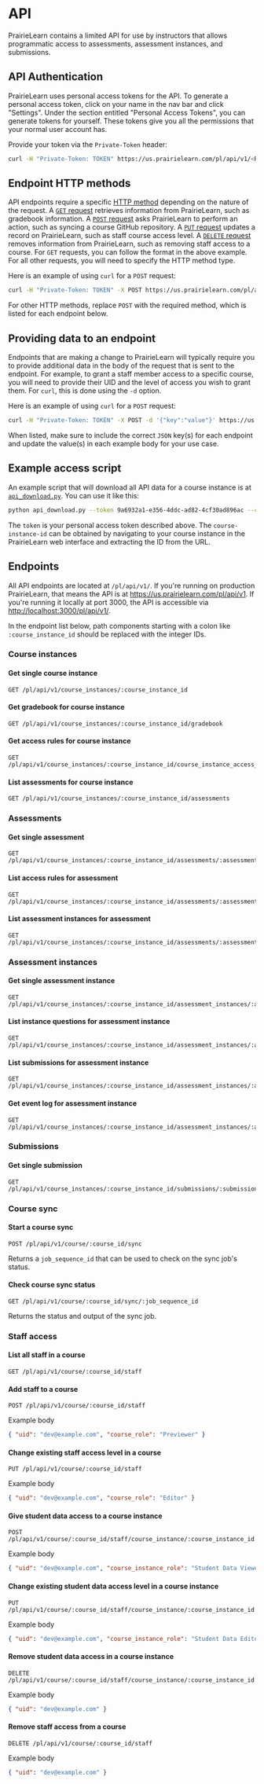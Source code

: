 # API

PrairieLearn contains a limited API for use by instructors that allows programmatic access to assessments, assessment instances, and submissions.

## API Authentication

PrairieLearn uses personal access tokens for the API. To generate a personal access token, click on your name in the nav bar and click "Settings". Under the section entitled "Personal Access Tokens", you can generate tokens for yourself. These tokens give you all the permissions that your normal user account has.

Provide your token via the `Private-Token` header:

```sh
curl -H "Private-Token: TOKEN" https://us.prairielearn.com/pl/api/v1/<REST_OF_PATH>
```

## Endpoint HTTP methods

API endpoints require a specific [HTTP method](https://developer.mozilla.org/en-US/docs/Web/HTTP/Reference/Methods) depending on the nature of the request. A [`GET` request](https://developer.mozilla.org/en-US/docs/Web/HTTP/Reference/Methods/GET) retrieves information from PrairieLearn, such as gradebook information. A [`POST` request](https://developer.mozilla.org/en-US/docs/Web/HTTP/Reference/Methods/POST) asks PrairieLearn to perform an action, such as syncing a course GitHub repository. A [`PUT` request](https://developer.mozilla.org/en-US/docs/Web/HTTP/Reference/Methods/PUT) updates a record on PrairieLearn, such as staff course access level. A [`DELETE` request](https://developer.mozilla.org/en-US/docs/Web/HTTP/Reference/Methods/DELETE) removes information from PrairieLearn, such as removing staff access to a course. For `GET` requests, you can follow the format in the above example. For all other requests, you will need to specify the HTTP method type.

Here is an example of using `curl` for a `POST` request:

```sh
curl -H "Private-Token: TOKEN" -X POST https://us.prairielearn.com/pl/api/v1/<REST_OF_PATH>
```

For other HTTP methods, replace `POST` with the required method, which is listed for each endpoint below.

## Providing data to an endpoint

Endpoints that are making a change to PrairieLearn will typically require you to provide additional data in the body of the request that is sent to the endpoint. For example, to grant a staff member access to a specific course, you will need to provide their UID and the level of access you wish to grant them. For `curl`, this is done using the `-d` option.

Here is an example of using `curl` for a `POST` request:

```sh
curl -H "Private-Token: TOKEN" -X POST -d '{"key":"value"}' https://us.prairielearn.com/pl/api/v1/<REST_OF_PATH>
```

When listed, make sure to include the correct `JSON` key(s) for each endpoint and update the value(s) in each example body for your use case.

## Example access script

An example script that will download all API data for a course instance is at [`api_download.py`](https://github.com/PrairieLearn/PrairieLearn/blob/master/contrib/api_download.py). You can use it like this:

```sh
python api_download.py --token 9a6932a1-e356-4ddc-ad82-4cf30ad896ac --course-instance-id 29832 --output-dir tam212fa18
```

The `token` is your personal access token described above. The `course-instance-id` can be obtained by navigating to your course instance in the PrairieLearn web interface and extracting the ID from the URL.

## Endpoints

All API endpoints are located at `/pl/api/v1/`. If you're running on production PrairieLearn, that means the API is at <https://us.prairielearn.com/pl/api/v1>. If you're running it locally at port 3000, the API is accessible via <http://localhost:3000/pl/api/v1/>.

In the endpoint list below, path components starting with a colon like `:course_instance_id` should be replaced with the integer IDs.

### Course instances

#### Get single course instance

```text
GET /pl/api/v1/course_instances/:course_instance_id
```

#### Get gradebook for course instance

```text
GET /pl/api/v1/course_instances/:course_instance_id/gradebook
```

#### Get access rules for course instance

```text
GET /pl/api/v1/course_instances/:course_instance_id/course_instance_access_rules
```

#### List assessments for course instance

```text
GET /pl/api/v1/course_instances/:course_instance_id/assessments
```

### Assessments

#### Get single assessment

```text
GET /pl/api/v1/course_instances/:course_instance_id/assessments/:assessment_id
```

#### List access rules for assessment

```text
GET /pl/api/v1/course_instances/:course_instance_id/assessments/:assessment_id/assessment_access_rules
```

#### List assessment instances for assessment

```text
GET /pl/api/v1/course_instances/:course_instance_id/assessments/:assessment_id/assessment_instances
```

### Assessment instances

#### Get single assessment instance

```text
GET /pl/api/v1/course_instances/:course_instance_id/assessment_instances/:assessment_instance_id
```

#### List instance questions for assessment instance

```text
GET /pl/api/v1/course_instances/:course_instance_id/assessment_instances/:assessment_instance_id/instance_questions
```

#### List submissions for assessment instance

```text
GET /pl/api/v1/course_instances/:course_instance_id/assessment_instances/:assessment_instance_id/submissions
```

#### Get event log for assessment instance

```text
GET /pl/api/v1/course_instances/:course_instance_id/assessment_instances/:assessment_instance_id/log
```

### Submissions

#### Get single submission

```text
GET /pl/api/v1/course_instances/:course_instance_id/submissions/:submission_id
```

### Course sync

#### Start a course sync

```text
POST /pl/api/v1/course/:course_id/sync
```

Returns a `job_sequence_id` that can be used to check on the sync job's status.

#### Check course sync status

```text
GET /pl/api/v1/course/:course_id/sync/:job_sequence_id
```

Returns the status and output of the sync job.

### Staff access

#### List all staff in a course

```text
GET /pl/api/v1/course/:course_id/staff
```

#### Add staff to a course

```text
POST /pl/api/v1/course/:course_id/staff
```

Example body

```json
{ "uid": "dev@example.com", "course_role": "Previewer" }
```

#### Change existing staff access level in a course

```text
PUT /pl/api/v1/course/:course_id/staff
```

Example body

```json
{ "uid": "dev@example.com", "course_role": "Editor" }
```

#### Give student data access to a course instance

```text
POST /pl/api/v1/course/:course_id/staff/course_instance/:course_instance_id
```

Example body

```json
{ "uid": "dev@example.com", "course_instance_role": "Student Data Viewer" }
```

#### Change existing student data access level in a course instance

```text
PUT /pl/api/v1/course/:course_id/staff/course_instance/:course_instance_id
```

Example body

```json
{ "uid": "dev@example.com", "course_instance_role": "Student Data Editor" }
```

#### Remove student data access in a course instance

```text
DELETE /pl/api/v1/course/:course_id/staff/course_instance/:course_instance_id
```

Example body

```json
{ "uid": "dev@example.com" }
```

#### Remove staff access from a course

```text
DELETE /pl/api/v1/course/:course_id/staff
```

Example body

```json
{ "uid": "dev@example.com" }
```
